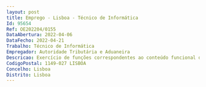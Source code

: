 ```yaml
--- 
layout: post
title: Emprego - Lisboa - Técnico de Informática
Id: 95654
Ref: OE202204/0155
DataAbertura: 2022-04-06
DataFecho: 2022-04-21
Trabalho: Técnico de Informática
Empregador: Autoridade Tributária e Aduaneira
Descricao: Exercício de funções correspondentes ao conteúdo funcional de Técnico de Informática, na área dos Sistemas de Informação da Autoridade Tributária e Aduaneira, Núcleo de Produção – Setor da Operação, designadamente conhecimentos técnicos Informáticos em TSO   Timesharing OptionJCL   Job Control Language,CICSDB2   IBM DataBaseSQL   Structure Query LanguageCOBOLCHANGE MANRUMBAUnixLinuxSistema Operativo WINDOWS  Ferramentas de Office  WORD EXCELSistema Operativo OS 2
CodigoPostal: 1149-027 LISBOA
Concelho: Lisboa
Distrito: Lisboa
--- 
```

